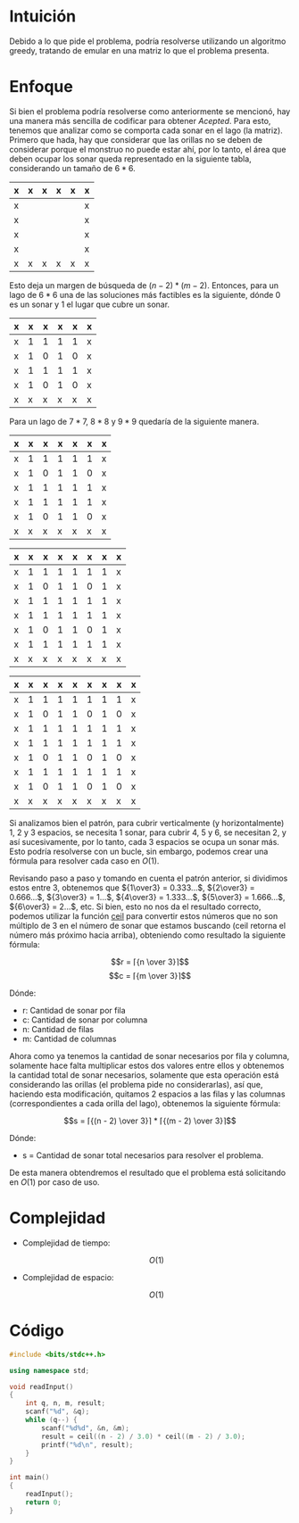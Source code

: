 # Intuición
<!-- Describe your first thoughts on how to solve this problem. -->
Debido a lo que pide el problema, podría resolverse utilizando un algoritmo greedy, tratando de emular en una matriz lo que el problema presenta.

# Enfoque
<!-- Describe your approach to solving the problem. -->
Si bien el problema podría resolverse como anteriormente se mencionó, hay una manera más sencilla de codificar para obtener *Acepted*. Para esto, tenemos que analizar como se comporta cada sonar en el lago (la matriz). Primero que hada, hay que considerar que las orillas no se deben de considerar porque el monstruo no puede estar ahí, por lo tanto, el área que deben ocupar los sonar queda representado en la siguiente tabla, considerando un tamaño de $6*6$.

| x | x | x | x | x | x |
|---|---|---|---|---|---|
| x |   |   |   |   | x |
| x |   |   |   |   | x |
| x |   |   |   |   | x |
| x |   |   |   |   | x |
| x | x | x | x | x | x |

Esto deja un margen de búsqueda de $(n - 2) * (m - 2)$. Entonces, para un lago de $6 * 6$ una de las soluciones más factibles es la siguiente, dónde 0 es un sonar y 1 el lugar que cubre un sonar.

| x | x | x | x | x | x |
|---|---|---|---|---|---|
| x | 1 | 1 | 1 | 1 | x |
| x | 1 | 0 | 1 | 0 | x |
| x | 1 | 1 | 1 | 1 | x |
| x | 1 | 0 | 1 | 0 | x |
| x | x | x | x | x | x |

Para un lago de $7 * 7$, $8 * 8$ y $9 * 9$ quedaría de la siguiente manera.

| x | x | x | x | x | x | x |
|---|---|---|---|---|---|---|
| x | 1 | 1 | 1 | 1 | 1 | x |
| x | 1 | 0 | 1 | 1 | 0 | x |
| x | 1 | 1 | 1 | 1 | 1 | x |
| x | 1 | 1 | 1 | 1 | 1 | x |
| x | 1 | 0 | 1 | 1 | 0 | x |
| x | x | x | x | x | x | x |

| x | x | x | x | x | x | x | x |
|---|---|---|---|---|---|---|---|
| x | 1 | 1 | 1 | 1 | 1 | 1 | x |
| x | 1 | 0 | 1 | 1 | 0 | 1 | x |
| x | 1 | 1 | 1 | 1 | 1 | 1 | x |
| x | 1 | 1 | 1 | 1 | 1 | 1 | x |
| x | 1 | 0 | 1 | 1 | 0 | 1 | x |
| x | 1 | 1 | 1 | 1 | 1 | 1 | x |
| x | x | x | x | x | x | x | x |

| x | x | x | x | x | x | x | x | x |
|---|---|---|---|---|---|---|---|---|
| x | 1 | 1 | 1 | 1 | 1 | 1 | 1 | x |
| x | 1 | 0 | 1 | 1 | 0 | 1 | 0 | x |
| x | 1 | 1 | 1 | 1 | 1 | 1 | 1 | x |
| x | 1 | 1 | 1 | 1 | 1 | 1 | 1 | x |
| x | 1 | 0 | 1 | 1 | 0 | 1 | 0 | x |
| x | 1 | 1 | 1 | 1 | 1 | 1 | 1 | x |
| x | 1 | 0 | 1 | 1 | 0 | 1 | 0 | x |
| x | x | x | x | x | x | x | x | x |

Si analizamos bien el patrón, para cubrir verticalmente (y horizontalmente) 1, 2 y 3 espacios, se necesita 1 sonar, para cubrir 4, 5 y 6, se necesitan 2, y así sucesivamente, por lo tanto, cada 3 espacios se ocupa un sonar más. Esto podría resolverse con un bucle, sin embargo, podemos crear una fórmula para resolver cada caso en $O(1)$.

Revisando paso a paso y tomando en cuenta el patrón anterior, si dividimos estos entre 3, obtenemos que ${1\over3} = 0.333...$, ${2\over3} = 0.666...$, ${3\over3} = 1...$, ${4\over3} = 1.333...$, ${5\over3} = 1.666...$, ${6\over3} = 2...$, etc. Si bien, esto no nos da el resultado correcto, podemos utilizar la función [ceil](https://en.wikipedia.org/wiki/Floor_and_ceiling_functions) para convertir estos números que no son múltiplo de 3 en el número de sonar que estamos buscando (ceil retorna el número más próximo hacia arriba), obteniendo como resultado la siguiente fórmula:

$$r = ⌈{n \over 3}⌉$$
$$c = ⌈{m \over 3}⌉$$

Dónde: 
* r: Cantidad de sonar por fila
* c: Cantidad de sonar por columna
* n: Cantidad de filas
* m: Cantidad de columnas

Ahora como ya tenemos la cantidad de sonar necesarios por fila y columna, solamente hace falta multiplicar estos dos valores entre ellos y obtenemos la cantidad total de sonar necesarios, solamente que esta operación está considerando las orillas (el problema pide no considerarlas), así que, haciendo esta modificación, quitamos 2 espacios a las filas y las columnas (correspondientes a cada orilla del lago), obtenemos la siguiente fórmula:

$$s = ⌈{(n - 2) \over 3}⌉ * ⌈{(m - 2) \over 3}⌉$$

Dónde:
* s = Cantidad de sonar total necesarios para resolver el problema.

De esta manera obtendremos el resultado que el problema está solicitando en $O(1)$ por caso de uso.

# Complejidad
- Complejidad de tiempo:
    <!-- Add your time complexity here, e.g. $$O(n)$$ -->
    $$O(1)$$

- Complejidad de espacio:
    <!-- Add your space complexity here, e.g. $$O(n)$$ -->
    $$O(1)$$

# Código
```cpp
#include <bits/stdc++.h>

using namespace std;

void readInput()
{
	int q, n, m, result;
	scanf("%d", &q);
	while (q--) {
		scanf("%d%d", &n, &m);
		result = ceil((n - 2) / 3.0) * ceil((m - 2) / 3.0);
		printf("%d\n", result);
	}
}

int main()
{
	readInput();
	return 0;
}

```
